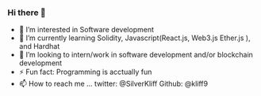 ### Hi there 👋

<!--
**kliff9/kliff9** is a ✨ _special_ ✨ repository because its `README.md` (this file) appears on your GitHub profile.

Here are some ideas to get you started:

- 🔭 I’m currently working on ...
- 🌱 I’m currently learning ...
- 👯 I’m looking to collaborate on ...
- 🤔 I’m looking for help with ...
- 💬 Ask me about ...
- 📫 How to reach me: ...
- 😄 Pronouns: ...
- ⚡ Fun fact: ...
- 👋 Hi, I’m @kliff9

-->


- 👀 I’m interested in Software development
- 🌱 I’m currently learning Solidity, Javascript(React.js, Web3.js Ether.js ), and Hardhat
- 💼 I’m looking to intern/work in software development and/or blockchain development
- ⚡ Fun fact: Programming is acctually fun
- 📫 How to reach me ... twitter: @SilverKliff Github: @kliff9
